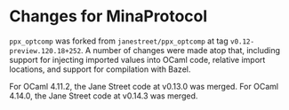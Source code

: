 # Changes for MinaProtocol

`ppx_optcomp` was forked from `janestreet/ppx_optcomp` at tag
`v0.12-preview.120.18+252`. A number of changes were made
atop that, including support for injecting imported values into
OCaml code, relative import locations, and support for compilation
with Bazel.

For OCaml 4.11.2, the Jane Street code at v0.13.0 was merged.
For OCaml 4.14.0, the Jane Street code at v0.14.3 was merged.
